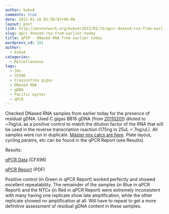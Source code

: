 ```yaml
---
author: kubu4
comments: true
date: 2012-01-26 01:56:07+00:00
layout: post
link: http://onsnetwork.org/kubu4/2012/01/25/qpcr-dnased-rna-from-earlier-today/
slug: qpcr-dnased-rna-from-earlier-today
title: qPCR - DNased RNA from earlier today
wordpress_id: 281
author:
  - kubu4
categories:
  - Miscellaneous
tags:
  - 18s
  - CFX96
  - Crassostrea gigas
  - DNased RNA
  - gDNA
  - Pacific oyster
  - qPCR
---
```


Checked DNased RNA samples from earlier today for the presence of residual gDNA. Used C.gigas BB16 gDNA (from [20110201](/Sam%27s+Working+Notebook+Jan+2011+-+March+2011)) diluted to ~7ng/uL as a positive control to match the dilution factor of the RNA that will be used in the reverse transcription reaction (175ng in 25uL = 7ng/uL). All samples were run in duplicate. [Master mix calcs are here](http://eagle.fish.washington.edu/Arabidopsis//Notebook%20Workup%20Files/20120125-01.jpg). Plate layout, cycling params, etc can be found in the qPCR Report (see Results).

Results:

[qPCR Data](http://eagle.fish.washington.edu/Arabidopsis/qPCR/CFX96/Roberts%20Lab_2012-01-25%2014-52-29_CC009827.pcrd) (CFX96)

[qPCR Report](http://eagle.fish.washington.edu/Arabidopsis/qPCR/CFX96/Roberts%20Lab_2012-01-25%2014-52-29_CC009827.pdf) (PDF)

Positive control (in Green in qPCR Report) worked perfectly and showed excellent repeatability. The remainder of the samples (in Blue in qPCR Report) and the NTCs (in Red in qPCR Report) were extremely inconsistent with many having one replicate show late amplification, while the other replicate showed no amplification at all. Will have to repeat to get a more definitive assessment of residual gDNA content in these samples.
